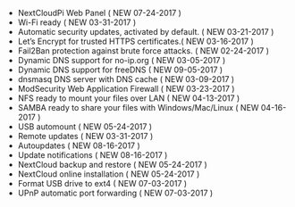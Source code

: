 * NextCloudPi Web Panel ( NEW 07-24-2017 )
* Wi-Fi ready ( NEW 03-31-2017 )
* Automatic security updates, activated by default. ( NEW 03-21-2017 )
* Let’s Encrypt for trusted HTTPS certificates.(  NEW 03-16-2017 )
* Fail2Ban protection against brute force attacks. ( NEW 02-24-2017 )
* Dynamic DNS support for no-ip.org ( NEW 03-05-2017 )
* Dynamic DNS support for freeDNS ( NEW 09-05-2017 )
* dnsmasq DNS server with DNS cache ( NEW 03-09-2017 )
* ModSecurity Web Application Firewall ( NEW 03-23-2017 )
* NFS ready to mount your files over LAN ( NEW 04-13-2017 )
* SAMBA ready to share your files with Windows/Mac/Linux ( NEW 04-16-2017 )
* USB automount ( NEW 05-24-2017 )
* Remote updates ( NEW 03-31-2017 )
* Autoupdates ( NEW 08-16-2017 )
* Update notifications ( NEW 08-16-2017 )
* NextCloud backup and restore ( NEW 05-24-2017 )
* NextCloud online installation ( NEW 05-24-2017 )
* Format USB drive to ext4 ( NEW 07-03-2017 )
* UPnP automatic port forwarding ( NEW 07-03-2017 )